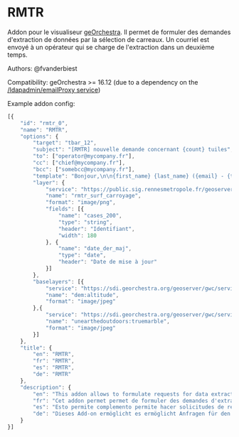 RMTR
======

Addon pour le visualiseur [geOrchestra](http://www.georchestra.org/). Il permet de formuler des demandes d'extraction de données par la sélection de carreaux. Un courriel est envoyé à un opérateur qui se charge de l'extraction dans un deuxième temps.

Authors: @fvanderbiest

Compatibility: geOrchestra >= 16.12 (due to a dependency on the [/ldapadmin/emailProxy service](https://github.com/georchestra/georchestra/pull/1572))

Example addon config:

```js
[{
    "id": "rmtr_0",
    "name": "RMTR",
    "options": {
        "target": "tbar_12",
        "subject": "[RMTR] nouvelle demande concernant {count} tuiles",
        "to": ["operator@mycompany.fr"],
        "cc": ["chief@mycompany.fr"],
        "bcc": ["somebcc@mycompany.fr"],
        "template": "Bonjour,\n\n{first_name} {last_name} ({email} - {tel} - {service} - {company}) a effectué une demande d'extraction du RMTR.\nSous-sol: {underground}\nSurface: {aboveground}\n\nMotivations: {comment}\n\nLes tuiles concernées sont les suivantes: {tiles}",
        "layer": {
            "service": "https://public.sig.rennesmetropole.fr/geoserver/ref_topo/wms",
            "name": "rmtr_surf_carroyage",
            "format": "image/png",
            "fields": [{
                "name": "cases_200",
                "type": "string",
                "header": "Identifiant",
                "width": 180
            }, {
                "name": "date_der_maj",
                "type": "date",
                "header": "Date de mise à jour"
            }]
        },
        "baselayers": [{
            "service": "https://sdi.georchestra.org/geoserver/gwc/service/wms",
            "name": "dem:altitude",
            "format": "image/jpeg"
        },{
            "service": "https://sdi.georchestra.org/geoserver/gwc/service/wms",
            "name": "unearthedoutdoors:truemarble",
            "format": "image/jpeg"
        }]
    },
    "title": {
        "en": "RMTR",
        "fr": "RMTR",
        "es": "RMTR",
        "de": "RMTR"
    },
    "description": {
        "en": "This addon allows to formulate requests for data extraction.",
        "fr": "Cet addon permet permet de formuler des demandes d'extraction de données.",
        "es": "Esto permite complemento permite hacer solicitudes de recuperación de datos.",
        "de": "Dieses Add-on ermöglicht es ermöglicht Anfragen für den Datenabruf zu machen."
    }
}]
```
